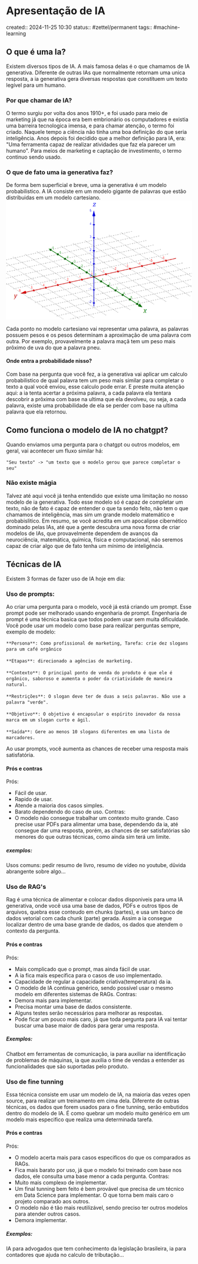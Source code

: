 # Apresentação de IA
created:: 2024-11-25 10:30
status:: #zettel/permanent 
tags:: #machine-learning 

## O que é uma Ia?
Existem diversos tipos de IA. A mais famosa delas é o que chamamos de IA generativa. Diferente de outras IAs que normalmente retornam uma unica resposta, a ia generativa gera diversas respostas que constituem um texto legível para um humano.

### Por que chamar de IA?
O termo surgiu por volta dos anos 1910+, e foi usado para meio de marketing já que na época era bem embrionário os computadores e existia uma barreira tecnologica imensa, e para chamar atenção, o termo foi criado. Naquele tempo a ciência não tinha uma boa definição do que seria inteligência. Anos depois foi decidido que a melhor definição para IA, era: "Uma ferramenta capaz de realizar atividades que faz ela parecer um humano". Para meios de marketing e captação de investimento, o termo continuo sendo usado.

### O que de fato uma ia generativa faz?
De forma bem superficial e breve, uma ia generativa é um modelo probabilistico. A IA consiste em um modelo gigante de palavras que estão distribuidas em um modelo cartesiano. 
![Modelo cartesiano](https://github.com/isaacmirandacampos/Brain/blob/master/attachments/modelo-cartesiano.png?raw=true")

Cada ponto no modelo cartesiano vai representar uma palavra, as palavras possuem pesos e os pesos determinam a aproximação de uma palavra com outra. Por exemplo, provavelmente a palavra maçã tem um peso mais prõximo de uva do que a palavra pneu.
#### Onde entra a probabilidade nisso?
Com base na pergunta que você fez, a ia generativa vai aplicar um calculo probabilistico de qual palavra tem um peso mais similar para completar o texto a qual você enviou, esse calculo pode errar. E preste muita atenção aqui: a ia tenta acertar a próxima palavra, a cada palavra ela tentara descobrir a prõxima com base na ultima que ela devolveu, ou seja, a cada palavra, existe uma probabilidade de ela se perder com base na ultima palavra que ela retornou.

## Como funciona o modelo de IA no chatgpt?
Quando enviamos uma pergunta para o chatgpt ou outros modelos, em geral, vai acontecer um fluxo similar há:
```
"Seu texto" -> "um texto que o modelo gerou que parece completar o seu"
```
### Não existe mágia
Talvez até aqui você já tenha entendido que existe uma limitação no nosso modelo de ia generativa. Todo esse modelo só é capaz de completar um texto, não de fato é capaz de entender o que ta sendo feito, não tem o que chamamos de inteligência, mas sim um grande modelo matemático e probabislitico. Em resumo, se você acredita em um apocalipse cibernético dominado pelas IAs, até que a gente descubra uma nova forma de criar modelos de IAs, que provavelmente dependem de avanços da neurociência, matemática, química, física e computacional, não seremos capaz de criar algo que de fato tenha um mínimo de inteligência.
## Técnicas de IA
Existem 3 formas de fazer uso de IA hoje em dia:
### Uso de prompts:
Ao criar uma pergunta para o modelo, você já está criando um prompt. Esse prompt pode ser melhorado usando engenharia de prompt. Engenharia de prompt é uma técnica basica que todos podem usar sem muita dificuldade. Você pode usar um modelo como base para realizar perguntas sempre, exemplo de modelo:
```Readme
**Persona**: Como profissional de marketing, Tarefa: crie dez slogans para um café orgânico 

**Etapas**: direcionado a agências de marketing. 

**Contexto**: O principal ponto de venda do produto é que ele é orgânico, saboroso e aumenta o poder da criatividade de maneira natural. 

**Restrições**: O slogan deve ter de duas a seis palavras. Não use a palavra "verde". 

**Objetivo**: O objetivo é encapsular o espírito inovador da nossa marca em um slogan curto e ágil. 

**Saída**: Gere ao menos 10 slogans diferentes em uma lista de marcadores.
```

Ao usar prompts, você aumenta as chances de receber uma resposta mais satisfatória.

#### Prós e contras
Prós: 
- Fácil de usar.
- Rapido de usar.
- Atende a maioria dos casos simples.
- Barato dependendo do caso de uso.
Contras:
- O modelo não consegue trabalhar um contexto muito grande. Caso precise usar PDFs para alimentar uma base, dependendo da ia, até consegue dar uma resposta, porém, as chances de ser satisfatórias são menores do que outras técnicas, como ainda sim terá um limite.
##### exemplos:
Usos comuns: pedir resumo de livro, resumo de vídeo no youtube, dũvida abrangente sobre algo...

### Uso de RAG's
Rag é uma técnica de alimentar e colocar dados disponiveis para uma IA generativa, onde você usa uma base de dados, PDFs e outros tipos de arquivos, quebra esse conteudo em chunks (partes), e usa um banco de dados vetorial com cada chunk (parte) gerada. Assim a ia consegue localizar dentro de uma base grande de dados, os dados que atendem o contexto da pergunta.
#### Prós e contras
Prós:
- Mais complicado que o prompt, mas ainda fácil de usar.
- A ia fica mais especifica para o casos de uso implementado.
- Capacidade de regular a capacidade criativa(temperatura) da ia.
- O modelo de IA continua genérico, sendo possível usar o mesmo modelo em diferentes sistemas de RAGs.
Contras:
- Demora mais para implementar.
- Precisa montar uma base de dados consistente.
- Alguns testes serão necessários para melhorar as respostas.
- Pode ficar um pouco mais caro, já que toda pergunta para IA vai tentar buscar uma base maior de dados para gerar uma resposta.
##### Exemplos:
Chatbot em ferramentas de comunicação, ia para auxiliar na identificação de problemas de máquinas, ia que auxilia o time de vendas a entender as funcionalidades que são suportadas pelo produto.
### Uso de fine tunning
Essa técnica consiste em usar um modelo de IA, na maioria das vezes open source, para realizar um treinamento em cima dela. Diferente de outras técnicas, os dados que forem usados para o fine tunning, serão embutidos dentro do modelo de IA. É como quebrar um modelo muito genérico em um modelo mais especifico que realiza uma determinada tarefa.
#### Prós e contras
Prós:
- O modelo acerta mais para casos especificos do que os comparados as RAGs.
- Fica mais barato por uso, já que o modelo foi treinado com base nos dados, ele consulta uma base menor a cada pergunta.
Contras:
- Muito mais complexo de implementar.
- Um final tunning bem feito é bem provável que precisa de um técnico em Data Science para implementar. O que torna bem mais caro o projeto comparado aos outros.
- O modelo não é tão mais reutilizável, sendo preciso ter outros modelos para atender outros casos.
- Demora implementar.
##### Exemplos:
IA para advogados que tem conhecimento da legislação brasileira, ia para contadores que ajuda no calculo de tributação...